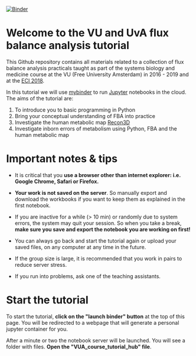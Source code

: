[![Binder](https://mybinder.org/badge.svg)](https://mybinder.org/v2/gh/ThierryMondeel/Systems_Biology_FBA_tutorial/master)

# Welcome to the VU and UvA flux balance analysis tutorial
This Github repository contains all materials related to a collection of flux balance analysis practicals taught as part of the systems biology and medicine course at the VU (Free University Amsterdam) in 2016 - 2019 and at the [ECI 2018](http://www.eci2018.org). 

In this tutorial we will use [mybinder](http://mybinder.org/) to run [Jupyter](http://jupyter.org/) notebooks in the cloud.
The aims of the tutorial are:
1. To introduce you to basic programming in Python
2. Bring your conceptual understanding of FBA into practice 
3. Investigate the human metabolic map [Recon3D](https://www.nature.com/articles/nbt.4072)
4. Investigate inborn errors of metabolism using Python, FBA and the human metabolic map

# Important notes & tips
- It is critical that you **use a browser other than internet explorer: i.e. Google Chrome, Safari or Firefox.**

- **Your work is not saved on the server**. So manually export and download the workbooks if you want to keep them as explained in the first notebook.

- If you are inactive for a while (> 10 min) or randomly due to system errors, the system may quit your session. So when you take a break, **make sure you save and export the notebook you are working on first!**

- You can always go back and start the tutorial again or upload your saved files, on any computer at any time in the future.

- If the group size is large, it is recommended that you work in pairs to reduce server stress.

- If you run into problems, ask one of the teaching assistants. 


# Start the tutorial
To start the tutorial, **click on the "launch binder" button** at the top of this page. You will be redirected to a webpage that will generate a personal jupyter container for you. 

After a minute or two the notebook server will be launched. You will see a folder with files. **Open the  "VUA_course_tutorial_hub" file**. 


